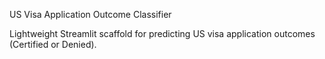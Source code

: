 US Visa Application Outcome Classifier

Lightweight Streamlit scaffold for predicting US visa application outcomes (Certified or Denied).
